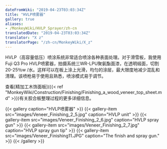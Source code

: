 ```yaml
---
dateFromWiki: "2019-04-23T03:03:34Z"
title: "HVLP喷雾器"
gallery: true
aliases:
- /MonkeyWiki/HVLP_Sprayer/zh-cn
translatedDate: "2019-04-23T03:03:34Z"
translator: "X z"
translatorPage: "/zh-cn/MonkeyWiki/X_z"
---
```

HVLP（高容量低压）喷涂系统非常适合喷涂各种表面处理。对于滑雪板，我使用Fuji Q3 Pro HVLP喷雾器，拍摄系统三WR-LPU聚氨酯面漆，在透明缎面，切割20-25％w /水。这样可以在板上涂上光滑，均匀的涂层，最大限度地减少混乱和清理。该喷枪易于使用且熟悉，喷涂模式易于调节。 

查看[精加工木饰面板]({{< ref "MonkeyWiki/Construction/Finishing/Finishing_a_wood_veneer_top_sheet.md" >}})有关胶合板整理过程的更多详细信息。

{{< gallery  caption="HVLP喷雾器" >}}
{{< gallery-item src="images/Veneer_Finishing_2_5.jpg" caption="HVLP unit" >}}
{{< gallery-item src="images/Veneer_Finishing_2_6.jpg" caption="HVLP spray gun" >}}
{{< gallery-item src="images/Veneer_Finishing_2_7.jpg" caption="HVLP spray gun tip" >}}
{{< gallery-item src="images/Veneer_Finishing11.JPG" caption="The finish and spray gun." >}}
{{< /gallery >}}




